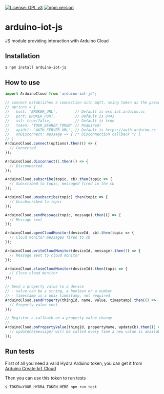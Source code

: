 [![License: GPL v3](https://img.shields.io/badge/License-GPL%20v3-blue.svg)](https://www.gnu.org/licenses/gpl-3.0)
[![npm version](https://badge.fury.io/js/arduino-iot-js.svg)](https://badge.fury.io/js/arduino-iot-js)

# arduino-iot-js

JS module providing interaction with Arduino Cloud

## Installation

```bash
$ npm install arduino-iot-js
```

## How to use
```javascript
import ArduinoCloud from 'arduino-iot-js';

// connect establishes a connection with mqtt, using token as the password
// options = {
//   host: 'BROKER_URL',        // Default is wss.iot.arduino.cc
//   port: BROKER_PORT,         // Default is 8443
//   ssl: true/false,           // Default is true
//   token: 'YOUR_BEARER_TOKEN' // Required!   
//   apiUrl: 'AUTH SERVER URL', // Default is https://auth.arduino.cc
//   onDisconnect: message => { /* Disconnection callback */ }
// }
ArduinoCloud.connect(options).then(() => {
  // Connected
});

ArduinoCloud.disconnect().then(() => {
  // Disconnected
});

ArduinoCloud.subscribe(topic, cb).then(topic => {
  // Subscribed to topic, messaged fired in the cb
});

ArduinoCloud.unsubscribe(topic).then(topic => {
  // Unsubscribed to topic
});

ArduinoCloud.sendMessage(topic, message).then(() => {
  // Message sent
});

ArduinoCloud.openCloudMonitor(deviceId, cb).then(topic => {
  // Cloud monitor messages fired to cb
});

ArduinoCloud.writeCloudMonitor(deviceId, message).then(() => {
  // Message sent to cloud monitor
});

ArduinoCloud.closeCloudMonitor(deviceId).then(topic => {
  // Close cloud monitor
});

// Send a property value to a device
// - value can be a string, a boolean or a number
// - timestamp is a unix timestamp, not required
ArduinoCloud.sendProperty(thingId, name, value, timestamp).then(() => {
  // Property value sent
});

// Register a callback on a property value change
// 
ArduinoCloud.onPropertyValue(thingId, propertyName, updateCb).then(() => {
  // updateCb(message) will be called every time a new value is available. Value can be string, number, or a boolean depending on the property type
});

```

## Run tests
First of all you need a valid Hydra Arduino token, you can get it from [Arduino Create IoT Cloud](https://create.arduino.cc/cloud/)

Then you can use this token to run tests

```bash
$ TOKEN=YOUR_HYDRA_TOKEN_HERE npm run test
```

